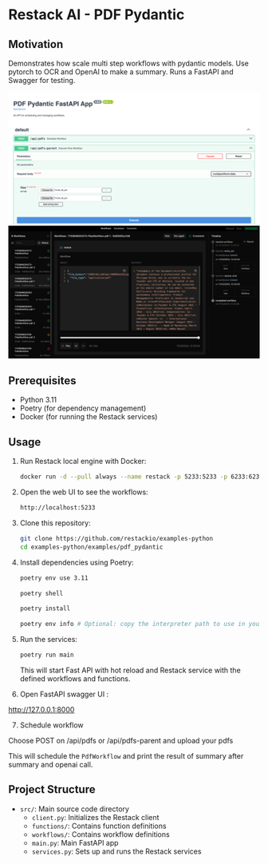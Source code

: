 # Restack AI - PDF Pydantic

## Motivation

Demonstrates how scale multi step workflows with pydantic models.
Use pytorch to OCR and OpenAI to make a summary.
Runs a FastAPI and Swagger for testing.

![FastAPI UI](screenshot-fastapi.png)
![Restack UI](screenshot-restack.png)

## Prerequisites

- Python 3.11
- Poetry (for dependency management)
- Docker (for running the Restack services)

## Usage

1. Run Restack local engine with Docker:

   ```bash
   docker run -d --pull always --name restack -p 5233:5233 -p 6233:6233 -p 7233:7233 ghcr.io/restackio/restack:main
   ```

2. Open the web UI to see the workflows:

   ```bash
   http://localhost:5233
   ```

3. Clone this repository:

   ```bash
   git clone https://github.com/restackio/examples-python
   cd examples-python/examples/pdf_pydantic
   ```

4. Install dependencies using Poetry:

   ```bash
   poetry env use 3.11
   ```

   ```bash
   poetry shell
   ```

   ```bash
   poetry install
   ```

   ```bash
   poetry env info # Optional: copy the interpreter path to use in your IDE (e.g. Cursor, VSCode, etc.)
   ```

5. Run the services:

   ```bash
   poetry run main
   ```

   This will start Fast API with hot reload and Restack service with the defined workflows and functions.

6. Open FastAPI swagger UI :

http://127.0.0.1:8000

7. Schedule workflow

Choose POST on /api/pdfs or /api/pdfs-parent and upload your pdfs

This will schedule the `PdfWorkflow` and print the result of summary after summary and openai call.

## Project Structure

- `src/`: Main source code directory
  - `client.py`: Initializes the Restack client
  - `functions/`: Contains function definitions
  - `workflows/`: Contains workflow definitions
  - `main.py`: Main FastAPI app
  - `services.py`: Sets up and runs the Restack services
